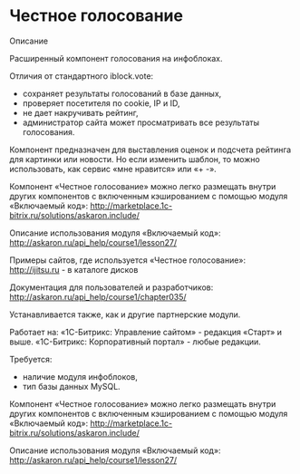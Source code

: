 # Честное голосование

Описание

Расширенный компонент голосования на инфоблоках. 

Отличия от стандартного iblock.vote: 
- сохраняет результаты голосований в базе данных, 
- проверяет посетителя по cookie, IP и ID, 
- не дает накручивать рейтинг, 
- администратор сайта может просматривать все результаты голосования. 

Компонент предназначен для выставления оценок и подсчета рейтинга для картинки или новости. Но если изменить шаблон, то можно использовать, как сервис «мне нравится» или «+ -». 

Компонент «Честное голосование» можно легко размещать внутри других компонентов с включенным кэшированием с помощью модуля «Включаемый код»: 
http://marketplace.1c-bitrix.ru/solutions/askaron.include/ 

Описание использования модуля «Включаемый код»: 
http://askaron.ru/api_help/course1/lesson27/ 

Примеры сайтов, где используется «Честное голосование»: 
http://ijitsu.ru - в каталоге дисков 

Документация для пользователей и разработчиков: 
http://askaron.ru/api_help/course1/chapter035/

Устанавливается также, как и другие партнерские модули. 

Работает на: 
«1С-Битрикс: Управление сайтом» - редакция «Старт» и выше. 
«1С-Битрикс: Корпоративный портал» - любые редакции. 

Требуется: 
- наличие модуля инфоблоков, 
- тип базы данных MySQL. 

Компонент «Честное голосование» можно легко размещать внутри других компонентов с включенным кэшированием с помощью модуля «Включаемый код»: 
http://marketplace.1c-bitrix.ru/solutions/askaron.include/ 

Описание использования модуля «Включаемый код»: 
http://askaron.ru/api_help/course1/lesson27/
